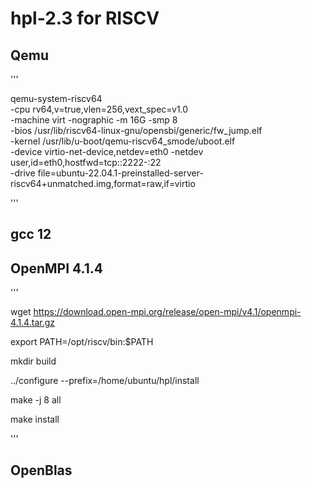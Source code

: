 # hpl-2.3 for RISCV
## Qemu
'''

qemu-system-riscv64 \
-cpu rv64,v=true,vlen=256,vext_spec=v1.0 \
-machine virt -nographic -m 16G -smp 8 \
-bios /usr/lib/riscv64-linux-gnu/opensbi/generic/fw_jump.elf \
-kernel /usr/lib/u-boot/qemu-riscv64_smode/uboot.elf \
-device virtio-net-device,netdev=eth0 -netdev user,id=eth0,hostfwd=tcp::2222-:22 \
-drive file=ubuntu-22.04.1-preinstalled-server-riscv64+unmatched.img,format=raw,if=virtio

'''

## gcc 12
##  OpenMPI 4.1.4
'''

wget https://download.open-mpi.org/release/open-mpi/v4.1/openmpi-4.1.4.tar.gz

export PATH=/opt/riscv/bin:$PATH

mkdir build

../configure --prefix=/home/ubuntu/hpl/install

make -j 8 all

make install

'''

##  OpenBlas
